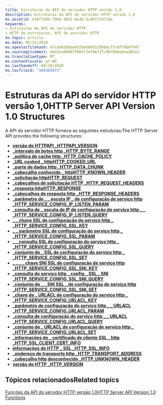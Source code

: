```yaml
---
title: Estruturas da API do servidor HTTP versão 1,0
description: Estruturas da API do servidor HTTP versão 1,0
ms.assetid: e38f7a05-f966-4853-be3b-5cdbf224719e
keywords:
- Estruturas de API do servidor HTTP
- HTTP de estruturas, API de servidor HTTP
ms.topic: article
ms.date: 05/31/2018
ms.openlocfilehash: 67cdd426bbe9329e089352999acf5c0f79b6f94f
ms.sourcegitcommit: ebd3ce6908ff865f1ef66f2fc96769be0aad82e1
ms.translationtype: MT
ms.contentlocale: pt-BR
ms.lasthandoff: 08/19/2020
ms.locfileid: "104365971"
---
```

# <a name="http-server-api-version-10-structures"></a><span data-ttu-id="90e72-105">Estruturas da API do servidor HTTP versão 1,0</span><span class="sxs-lookup"><span data-stu-id="90e72-105">HTTP Server API Version 1.0 Structures</span></span>

<span data-ttu-id="90e72-106">A API do servidor HTTP fornece as seguintes estruturas:</span><span class="sxs-lookup"><span data-stu-id="90e72-106">The HTTP Server API provides the following structures:</span></span>

-   [<span data-ttu-id="90e72-107">**versão do HTTPAPI \_**</span><span class="sxs-lookup"><span data-stu-id="90e72-107">**HTTPAPI\_VERSION**</span></span>](/windows/desktop/api/Http/ns-http-httpapi_version)
-   [<span data-ttu-id="90e72-108">**\_intervalo de bytes http \_**</span><span class="sxs-lookup"><span data-stu-id="90e72-108">**HTTP\_BYTE\_RANGE**</span></span>](/windows/desktop/api/Http/ns-http-http_byte_range)
-   [<span data-ttu-id="90e72-109">**\_política de cache http \_**</span><span class="sxs-lookup"><span data-stu-id="90e72-109">**HTTP\_CACHE\_POLICY**</span></span>](/windows/desktop/api/Http/ns-http-http_cache_policy)
-   [<span data-ttu-id="90e72-110">**\_URL cooked \_ http**</span><span class="sxs-lookup"><span data-stu-id="90e72-110">**HTTP\_COOKED\_URL**</span></span>](/windows/desktop/api/Http/ns-http-http_cooked_url)
-   [<span data-ttu-id="90e72-111">**\_parte de dados http \_**</span><span class="sxs-lookup"><span data-stu-id="90e72-111">**HTTP\_DATA\_CHUNK**</span></span>](/windows/desktop/api/Http/ns-http-http_data_chunk)
-   [<span data-ttu-id="90e72-112">**\_cabeçalho conhecido \_ http**</span><span class="sxs-lookup"><span data-stu-id="90e72-112">**HTTP\_KNOWN\_HEADER**</span></span>](/windows/desktop/api/Http/ns-http-http_known_header)
-   <span data-ttu-id="90e72-113">[**\_solicitação http**](/previous-versions/windows/desktop/legacy/aa364545(v=vs.85))</span><span class="sxs-lookup"><span data-stu-id="90e72-113">[**HTTP\_REQUEST**](/previous-versions/windows/desktop/legacy/aa364545(v=vs.85))</span></span>
-   [<span data-ttu-id="90e72-114">**\_cabeçalhos de solicitação HTTP \_**</span><span class="sxs-lookup"><span data-stu-id="90e72-114">**HTTP\_REQUEST\_HEADERS**</span></span>](/windows/desktop/api/Http/ns-http-http_request_headers)
-   [<span data-ttu-id="90e72-115">**\_resposta http**</span><span class="sxs-lookup"><span data-stu-id="90e72-115">**HTTP\_RESPONSE**</span></span>](http-response.md)
-   [<span data-ttu-id="90e72-116">**\_cabeçalhos de resposta http \_**</span><span class="sxs-lookup"><span data-stu-id="90e72-116">**HTTP\_RESPONSE\_HEADERS**</span></span>](/windows/desktop/api/Http/ns-http-http_response_headers)
-   [<span data-ttu-id="90e72-117">**\_parâmetro de \_ \_ escuta IP \_ de configuração de serviço http \_**</span><span class="sxs-lookup"><span data-stu-id="90e72-117">**HTTP\_SERVICE\_CONFIG\_IP\_LISTEN\_PARAM**</span></span>](/windows/desktop/api/Http/ns-http-http_service_config_ip_listen_param)
-   [<span data-ttu-id="90e72-118">**\_consulta de \_ escuta de IP de configuração de serviço http \_ \_ \_**</span><span class="sxs-lookup"><span data-stu-id="90e72-118">**HTTP\_SERVICE\_CONFIG\_IP\_LISTEN\_QUERY**</span></span>](/windows/desktop/api/Http/ns-http-http_service_config_ip_listen_query)
-   [<span data-ttu-id="90e72-119">**\_ \_ chave SSL de configuração do serviço http \_ \_**</span><span class="sxs-lookup"><span data-stu-id="90e72-119">**HTTP\_SERVICE\_CONFIG\_SSL\_KEY**</span></span>](/windows/desktop/api/Http/ns-http-http_service_config_ssl_key)
-   [<span data-ttu-id="90e72-120">**\_ \_ parâmetro SSL de configuração do serviço http \_ \_**</span><span class="sxs-lookup"><span data-stu-id="90e72-120">**HTTP\_SERVICE\_CONFIG\_SSL\_PARAM**</span></span>](/windows/desktop/api/Http/ns-http-http_service_config_ssl_param)
-   [<span data-ttu-id="90e72-121">**\_ \_ consulta SSL de configuração do serviço http \_ \_**</span><span class="sxs-lookup"><span data-stu-id="90e72-121">**HTTP\_SERVICE\_CONFIG\_SSL\_QUERY**</span></span>](/windows/desktop/api/Http/ns-http-http_service_config_ssl_query)
-   [<span data-ttu-id="90e72-122">**\_conjunto de \_ SSL de configuração do serviço http \_ \_**</span><span class="sxs-lookup"><span data-stu-id="90e72-122">**HTTP\_SERVICE\_CONFIG\_SSL\_SET**</span></span>](/windows/desktop/api/Http/ns-http-http_service_config_ssl_set)
-   [<span data-ttu-id="90e72-123">**\_ \_ \_ \_ chave SNI SSL de configuração de serviço http \_**</span><span class="sxs-lookup"><span data-stu-id="90e72-123">**HTTP\_SERVICE\_CONFIG\_SSL\_SNI\_KEY**</span></span>](/windows/desktop/api/Http/ns-http-http_service_config_ssl_sni_key)
-   [<span data-ttu-id="90e72-124">**\_consulta do serviço http \_ config \_ SSL \_ SNI \_**</span><span class="sxs-lookup"><span data-stu-id="90e72-124">**HTTP\_SERVICE\_CONFIG\_SSL\_SNI\_QUERY**</span></span>](/windows/desktop/api/Http/ns-http-http_service_config_ssl_sni_query)
-   [<span data-ttu-id="90e72-125">**\_conjunto de \_ \_ SNI SSL \_ de configuração de serviço http \_**</span><span class="sxs-lookup"><span data-stu-id="90e72-125">**HTTP\_SERVICE\_CONFIG\_SSL\_SNI\_SET**</span></span>](/windows/desktop/api/Http/ns-http-http_service_config_ssl_sni_set)
-   [<span data-ttu-id="90e72-126">**\_chave de \_ URLACL de configuração do serviço http \_ \_**</span><span class="sxs-lookup"><span data-stu-id="90e72-126">**HTTP\_SERVICE\_CONFIG\_URLACL\_KEY**</span></span>](/windows/desktop/api/Http/ns-http-http_service_config_urlacl_key)
-   [<span data-ttu-id="90e72-127">**\_parâmetro de configuração do serviço http \_ \_ URLACL \_**</span><span class="sxs-lookup"><span data-stu-id="90e72-127">**HTTP\_SERVICE\_CONFIG\_URLACL\_PARAM**</span></span>](/windows/desktop/api/Http/ns-http-http_service_config_urlacl_param)
-   [<span data-ttu-id="90e72-128">**\_consulta de configuração do serviço http \_ \_ URLACL \_**</span><span class="sxs-lookup"><span data-stu-id="90e72-128">**HTTP\_SERVICE\_CONFIG\_URLACL\_QUERY**</span></span>](/windows/desktop/api/Http/ns-http-http_service_config_urlacl_query)
-   [<span data-ttu-id="90e72-129">**\_conjunto de \_ URLACL de configuração de serviço http \_ \_**</span><span class="sxs-lookup"><span data-stu-id="90e72-129">**HTTP\_SERVICE\_CONFIG\_URLACL\_SET**</span></span>](/windows/desktop/api/Http/ns-http-http_service_config_urlacl_set)
-   [<span data-ttu-id="90e72-130">**\_informações de \_ certificado de cliente SSL \_ http \_**</span><span class="sxs-lookup"><span data-stu-id="90e72-130">**HTTP\_SSL\_CLIENT\_CERT\_INFO**</span></span>](/windows/desktop/api/Http/ns-http-http_ssl_client_cert_info)
-   [<span data-ttu-id="90e72-131">**informações de HTTP \_ SSL \_**</span><span class="sxs-lookup"><span data-stu-id="90e72-131">**HTTP\_SSL\_INFO**</span></span>](/windows/desktop/api/Http/ns-http-http_ssl_info)
-   [<span data-ttu-id="90e72-132">**\_endereço de transporte http \_**</span><span class="sxs-lookup"><span data-stu-id="90e72-132">**HTTP\_TRANSPORT\_ADDRESS**</span></span>](/windows/desktop/api/Http/ns-http-http_transport_address)
-   [<span data-ttu-id="90e72-133">**\_cabeçalho http desconhecido \_**</span><span class="sxs-lookup"><span data-stu-id="90e72-133">**HTTP\_UNKNOWN\_HEADER**</span></span>](/windows/desktop/api/Http/ns-http-http_unknown_header)
-   [<span data-ttu-id="90e72-134">**versão de HTTP \_**</span><span class="sxs-lookup"><span data-stu-id="90e72-134">**HTTP\_VERSION**</span></span>](/windows/desktop/api/Http/ns-http-http_version)

## <a name="related-topics"></a><span data-ttu-id="90e72-135">Tópicos relacionados</span><span class="sxs-lookup"><span data-stu-id="90e72-135">Related topics</span></span>

<dl> <dt>

[<span data-ttu-id="90e72-136">Funções da API do servidor HTTP versão 1,0</span><span class="sxs-lookup"><span data-stu-id="90e72-136">HTTP Server API Version 1.0 Functions</span></span>](http-server-api-version-1-0-functions.md)
</dt> </dl>

 

 